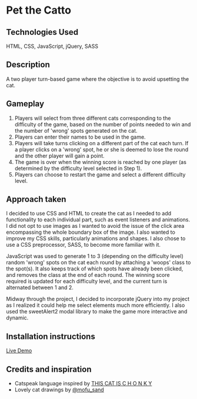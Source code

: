 # Pet the Catto


## Technologies Used

HTML, CSS, JavaScript, jQuery, SASS


## Description

A two player turn-based game where the objective is to avoid upsetting the cat.


## Gameplay

1. Players will select from three different cats corresponding to the difficulty of the game, based on the number of points needed to win and the number of 'wrong' spots generated on the cat. 
2. Players can enter their names to be used in the game.
3. Players will take turns clicking on a different part of the cat each turn. If a player clicks on a 'wrong' spot, he or she is deemed to lose the round and the other player will gain a point.
4. The game is over when the winning score is reached by one player (as determined by the difficulty level selected in Step 1).
5. Players can choose to restart the game and select a different difficulty level.


## Approach taken

I decided to use CSS and HTML to create the cat as I needed to add functionality to each individual part, such as event listeners and animations. I did not opt to use images as I wanted to avoid the issue of the click area encompassing the whole boundary box of the image. I also wanted to improve my CSS skills, particularly animations and shapes. I also chose to use a CSS preprocessor, SASS, to become more familiar with it.

JavaScript was used to generate 1 to 3 (depending on the difficulty level) random 'wrong' spots on the cat each round by attaching a 'woops' class to the spot(s). It also keeps track of which spots have already been clicked, and removes the class at the end of each round. The winning score required is updated for each difficulty level, and the current turn is alternated between 1 and 2.

Midway through the project, I decided to incorporate jQuery into my project as I realized it could help me select elements much more efficiently. I also used the sweetAlert2 modal library to make the game more interactive and dynamic.


## Installation instructions

<a href="https://joeyqlim.github.io/pet-the-catto/">Live Demo</a>


## Credits and inspiration

* Catspeak language inspired by <a href="https://www.facebook.com/groups/133018060894811/">THIS CAT IS C H O N K Y</a>
* Lovely cat drawings by <a href="https://www.instagram.com/mofu_sand/?hl=en">@mofu_sand</a>